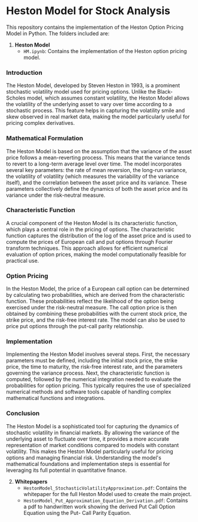 # Heston Model for Stock Analysis
This repository contains the implementation of the Heston Option Pricing Model in Python. The folders included are:

1. **Heston Model**
   - `HM.ipynb`: Contains the implementation of the Heston option pricing model.

  ### Introduction
  The Heston Model, developed by Steven Heston in 1993, is a prominent stochastic volatility model used for pricing options. Unlike the Black-Scholes model,    which assumes constant volatility, the Heston Model allows the volatility of the underlying asset to vary over time according to a stochastic process.        This feature helps in capturing the volatility smile and skew observed in real market data, making the model particularly useful for pricing complex          derivatives.

  ### Mathematical Formulation
  The Heston Model is based on the assumption that the variance of the asset price follows a mean-reverting process. This means that the variance tends to      revert to a long-term average level over time. The model incorporates several key parameters: the rate of mean reversion, the long-run variance, the          volatility of volatility (which measures the variability of the variance itself), and the correlation between the asset price and its variance. These         parameters collectively define the dynamics of both the asset price and its variance under the risk-neutral measure.

  ### Characteristic Function
  A crucial component of the Heston Model is its characteristic function, which plays a central role in the pricing of options. The characteristic function     captures the distribution of the log of the asset price and is used to compute the prices of European call and put options through Fourier transform          techniques. This approach allows for efficient numerical evaluation of option prices, making the model computationally feasible for practical use.

  ### Option Pricing
  In the Heston Model, the price of a European call option can be determined by calculating two probabilities, which are derived from the characteristic        function. These probabilities reflect the likelihood of the option being exercised under the risk-neutral measure. The call option price is then obtained     by combining these probabilities with the current stock price, the strike price, and the risk-free interest rate. The model can also be used to price put     options through the put-call parity relationship.

  ### Implementation
  Implementing the Heston Model involves several steps. First, the necessary parameters must be defined, including the initial stock price, the strike price,   the time to maturity, the risk-free interest rate, and the parameters governing the variance process. Next, the characteristic function is computed,          followed by the numerical integration needed to evaluate the probabilities for option pricing. This typically requires the use of specialized numerical       methods and software tools capable of handling complex mathematical functions and integrations.

  ### Conclusion
  The Heston Model is a sophisticated tool for capturing the dynamics of stochastic volatility in financial markets. By allowing the variance of the            underlying asset to fluctuate over time, it provides a more accurate representation of market conditions compared to models with constant volatility. This    makes the Heston Model particularly useful for pricing options and managing financial risk. Understanding the model's mathematical foundations and            implementation steps is essential for leveraging its full potential in quantitative finance.

2. **Whitepapers**
   - `HestonModel_StochasticVolatilityApproximation.pdf`: Contains the whitepaper for the full Heston Model used to create the main project.
   - `HestonModel_Put_Approximation_Equation_Derivation.pdf`: Contains a pdf to handwritten work showing the derived Put Call Option Equation using the Put-     Call Parity Equation.
